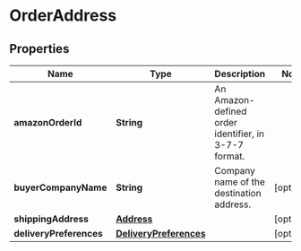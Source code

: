 
# OrderAddress

## Properties
Name | Type | Description | Notes
------------ | ------------- | ------------- | -------------
**amazonOrderId** | **String** | An Amazon-defined order identifier, in 3-7-7 format. | 
**buyerCompanyName** | **String** | Company name of the destination address. |  [optional]
**shippingAddress** | [**Address**](Address.md) |  |  [optional]
**deliveryPreferences** | [**DeliveryPreferences**](DeliveryPreferences.md) |  |  [optional]




